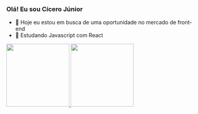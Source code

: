 ### Olá! Eu sou Cícero Júnior

- 🔭 Hoje eu estou em busca de uma oportunidade no mercado de front-end
- 🌱 Estudando Javascript com React 

<div>
  <a href="https://github.com/cicerojunnior">
  <img height="165em" src="https://github-readme-stats.vercel.app/api?username=cicerojunnior&show_icons=true&theme=dracula&include_all_commits=true&count_private=true"/>
  <img height="165em" src="https://github-readme-stats.vercel.app/api/top-langs/?username=cicerojunnior&layout=compact&langs_count=10&theme=dracula"/>
</div>

